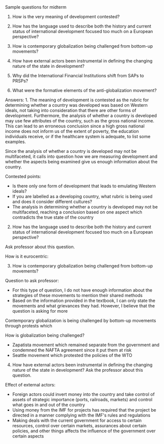 Sample questions for midterm

1.	How is the very meaning of development contested?

2.	How has the language used to describe both the history and current status of international development focused too much on a European perspective?

3.	How is contemporary globalization being challenged from bottom-up movements?

4.	How have external actors been instrumental in defining the changing nature of the state in development?

5.	Why did the International Financial Institutions shift from SAPs to PRSPs?

6.	What were the formative elements of the anti-globalization movement? 


Answers: 
1. 
The meaning of development is contested as the rubric for determining whether a 
country was developed was based on Western ideals, not taking into consideration 
that there are other forms of development. Furthermore, the analysis of whether a
country is developed may use few attributes of the country, such as the gross national income.
This can lead to an erroneous conclusion since a high gross national income
does not inform us of the extent of poverty,
the education individuals receive, or if the healthcare system is adequate, to list some 
examples. 

Since the analysis of whether a country is developed may not be multifaceted, it calls into
question how we are measuring development and whether the aspects being examined
give us enough information about the country.


Contested points:
* Is there only one form of development that leads to emulating Western ideals?
* If you are labelled as a developing country, what rubric is being used and does it consider different cultures? 
* The analysis in determining whether a country is developed may not be multifaceted, reaching a conclusion based on one aspect which contradicts the true state of the country
 
2.  How has the language used to describe both the history and current status of international development focused too much on a European perspective?

Ask professor about this question. 

How is it eurocentric:

3.	How is contemporary globalization being challenged from bottom-up movements? 

Question to ask professor: 
* For this type of question, I do not have enough information about the strategies of these movements to mention their shared methods
* Based on the information provided in the textbook, I can only state the movements and what grievances they had. However, I believe that the question is asking for more

Contemporary globalization is being challenged by bottom-up movements through protests which

How is globalization being challenged?

* Zapatista movement which remained separate from the government and condemned the NAFTA agreement since it put them at risk
* Seattle movement which protested the policies of the WTO


4.	How have external actors been instrumental in defining the changing nature of the state in development?
Ask the professor about this question.

Effect of external actors: 

* Foreign actors could invert money into the country and take control of assets of strategic importance (ports, railroads, markets) and control what goes in and out of the country
* Using money from the IMF for projects has required that the project be directed in a manner complying with the IMF's rules and regulations
* Making deals with the current government for access to certain resources, control over certain markets, assurances about certain policies, and other things affects the influence of the government over certain aspects
